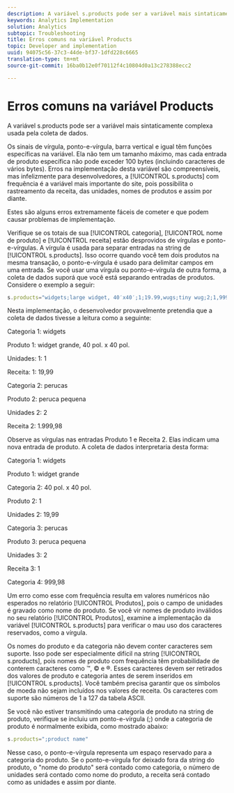 ```yaml
---
description: A variável s.products pode ser a variável mais sintaticamente complexa usada pela coleta de dados.
keywords: Analytics Implementation
solution: Analytics
subtopic: Troubleshooting
title: Erros comuns na variável Products
topic: Developer and implementation
uuid: 94075c56-37c3-44de-bf37-1dfd228c6665
translation-type: tm+mt
source-git-commit: 16ba0b12e0f70112f4c10804d0a13c278388ecc2

---
```



# Erros comuns na variável Products

A variável s.products pode ser a variável mais sintaticamente complexa usada pela coleta de dados.

Os sinais de vírgula, ponto-e-vírgula, barra vertical e igual têm funções específicas na variável. Ela não tem um tamanho máximo, mas cada entrada de produto específica não pode exceder 100 bytes (incluindo caracteres de vários bytes). Erros na implementação desta variável são compreensíveis, mas infelizmente para desenvolvedores, a [!UICONTROL s.products] com frequência é a variável mais importante do site, pois possibilita o rastreamento da receita, das unidades, nomes de produtos e assim por diante.

Estes são alguns erros extremamente fáceis de cometer e que podem causar problemas de implementação.

Verifique se os totais de sua [!UICONTROL categoria], [!UICONTROL nome de produto] e [!UICONTROL receita] estão desprovidos de vírgulas e ponto-e-vírgulas. A vírgula é usada para separar entradas na string de [!UICONTROL s.products]. Isso ocorre quando você tem dois produtos na mesma transação, o ponto-e-vírgula é usado para delimitar campos em uma entrada. Se você usar uma vírgula ou ponto-e-vírgula de outra forma, a coleta de dados suporá que você está separando entradas de produtos. Considere o exemplo a seguir:

```js
s.products="widgets;large widget, 40′x40′;1;19.99,wugs;tiny wug;2;1,999.98";
```

Nesta implementação, o desenvolvedor provavelmente pretendia que a coleta de dados tivesse a leitura como a seguinte:

Categoria 1: widgets

Produto 1: widget grande, 40 pol. x 40 pol.

Unidades: 1: 1

Receita: 1: 19,99

Categoria 2: perucas

Produto 2: peruca pequena

Unidades 2: 2

Receita 2: 1.999,98

Observe as vírgulas nas entradas Produto 1 e Receita 2. Elas indicam uma nova entrada de produto. A coleta de dados interpretaria desta forma:

Categoria 1: widgets

Produto 1: widget grande

Categoria 2: 40 pol. x 40 pol.

Produto 2: 1

Unidades 2: 19,99

Categoria 3: perucas

Produto 3: peruca pequena

Unidades 3: 2

Receita 3: 1

Categoria 4: 999,98

Um erro como esse com frequência resulta em valores numéricos não esperados no relatório [!UICONTROL Produtos], pois o campo de unidades é gravado como nome do produto. Se você vir nomes de produto inválidos no seu relatório [!UICONTROL Produtos], examine a implementação da variável [!UICONTROL s.products] para verificar o mau uso dos caracteres reservados, como a vírgula.

Os nomes do produto e da categoria não devem conter caracteres sem suporte. Isso pode ser especialmente difícil na string [!UICONTROL s.products], pois nomes de produto com frequência têm probabilidade de conterem caracteres como ™, © e ®. Esses caracteres devem ser retirados dos valores de produto e categoria antes de serem inseridos em [!UICONTROL s.products]. Você também precisa garantir que os símbolos de moeda não sejam incluídos nos valores de receita. Os caracteres com suporte são números de 1 a 127 da tabela ASCII.

Se você não estiver transmitindo uma categoria de produto na string de produto, verifique se incluiu um ponto-e-vírgula (;) onde a categoria de produto é normalmente exibida, como mostrado abaixo:

```js
s.products=";product name"
```

Nesse caso, o ponto-e-vírgula representa um espaço reservado para a categoria do produto. Se o ponto-e-vírgula for deixado fora da string do produto, o "nome do produto" será contado como categoria, o número de unidades será contado como nome do produto, a receita será contado como as unidades e assim por diante.
